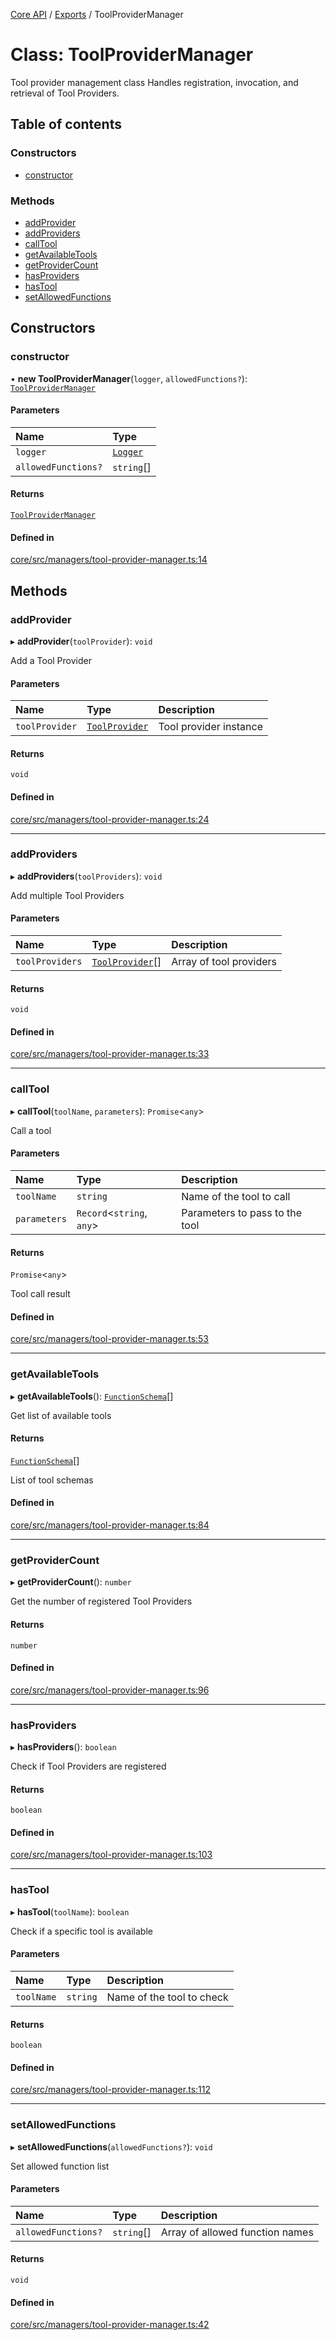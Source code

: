 [Core API](../../) / [Exports](../modules) / ToolProviderManager

# Class: ToolProviderManager

Tool provider management class
Handles registration, invocation, and retrieval of Tool Providers.

## Table of contents

### Constructors

- [constructor](ToolProviderManager#constructor)

### Methods

- [addProvider](ToolProviderManager#addprovider)
- [addProviders](ToolProviderManager#addproviders)
- [callTool](ToolProviderManager#calltool)
- [getAvailableTools](ToolProviderManager#getavailabletools)
- [getProviderCount](ToolProviderManager#getprovidercount)
- [hasProviders](ToolProviderManager#hasproviders)
- [hasTool](ToolProviderManager#hastool)
- [setAllowedFunctions](ToolProviderManager#setallowedfunctions)

## Constructors

### constructor

• **new ToolProviderManager**(`logger`, `allowedFunctions?`): [`ToolProviderManager`](ToolProviderManager)

#### Parameters

| Name | Type |
| :------ | :------ |
| `logger` | [`Logger`](../interfaces/Logger) |
| `allowedFunctions?` | `string`[] |

#### Returns

[`ToolProviderManager`](ToolProviderManager)

#### Defined in

[core/src/managers/tool-provider-manager.ts:14](https://github.com/woojubb/robota/blob/67406abb83c9116fb1693a24e5876025b7fb3063/packages/core/src/managers/tool-provider-manager.ts#L14)

## Methods

### addProvider

▸ **addProvider**(`toolProvider`): `void`

Add a Tool Provider

#### Parameters

| Name | Type | Description |
| :------ | :------ | :------ |
| `toolProvider` | [`ToolProvider`](../interfaces/ToolProvider) | Tool provider instance |

#### Returns

`void`

#### Defined in

[core/src/managers/tool-provider-manager.ts:24](https://github.com/woojubb/robota/blob/67406abb83c9116fb1693a24e5876025b7fb3063/packages/core/src/managers/tool-provider-manager.ts#L24)

___

### addProviders

▸ **addProviders**(`toolProviders`): `void`

Add multiple Tool Providers

#### Parameters

| Name | Type | Description |
| :------ | :------ | :------ |
| `toolProviders` | [`ToolProvider`](../interfaces/ToolProvider)[] | Array of tool providers |

#### Returns

`void`

#### Defined in

[core/src/managers/tool-provider-manager.ts:33](https://github.com/woojubb/robota/blob/67406abb83c9116fb1693a24e5876025b7fb3063/packages/core/src/managers/tool-provider-manager.ts#L33)

___

### callTool

▸ **callTool**(`toolName`, `parameters`): `Promise`\<`any`\>

Call a tool

#### Parameters

| Name | Type | Description |
| :------ | :------ | :------ |
| `toolName` | `string` | Name of the tool to call |
| `parameters` | `Record`\<`string`, `any`\> | Parameters to pass to the tool |

#### Returns

`Promise`\<`any`\>

Tool call result

#### Defined in

[core/src/managers/tool-provider-manager.ts:53](https://github.com/woojubb/robota/blob/67406abb83c9116fb1693a24e5876025b7fb3063/packages/core/src/managers/tool-provider-manager.ts#L53)

___

### getAvailableTools

▸ **getAvailableTools**(): [`FunctionSchema`](../interfaces/FunctionSchema)[]

Get list of available tools

#### Returns

[`FunctionSchema`](../interfaces/FunctionSchema)[]

List of tool schemas

#### Defined in

[core/src/managers/tool-provider-manager.ts:84](https://github.com/woojubb/robota/blob/67406abb83c9116fb1693a24e5876025b7fb3063/packages/core/src/managers/tool-provider-manager.ts#L84)

___

### getProviderCount

▸ **getProviderCount**(): `number`

Get the number of registered Tool Providers

#### Returns

`number`

#### Defined in

[core/src/managers/tool-provider-manager.ts:96](https://github.com/woojubb/robota/blob/67406abb83c9116fb1693a24e5876025b7fb3063/packages/core/src/managers/tool-provider-manager.ts#L96)

___

### hasProviders

▸ **hasProviders**(): `boolean`

Check if Tool Providers are registered

#### Returns

`boolean`

#### Defined in

[core/src/managers/tool-provider-manager.ts:103](https://github.com/woojubb/robota/blob/67406abb83c9116fb1693a24e5876025b7fb3063/packages/core/src/managers/tool-provider-manager.ts#L103)

___

### hasTool

▸ **hasTool**(`toolName`): `boolean`

Check if a specific tool is available

#### Parameters

| Name | Type | Description |
| :------ | :------ | :------ |
| `toolName` | `string` | Name of the tool to check |

#### Returns

`boolean`

#### Defined in

[core/src/managers/tool-provider-manager.ts:112](https://github.com/woojubb/robota/blob/67406abb83c9116fb1693a24e5876025b7fb3063/packages/core/src/managers/tool-provider-manager.ts#L112)

___

### setAllowedFunctions

▸ **setAllowedFunctions**(`allowedFunctions?`): `void`

Set allowed function list

#### Parameters

| Name | Type | Description |
| :------ | :------ | :------ |
| `allowedFunctions?` | `string`[] | Array of allowed function names |

#### Returns

`void`

#### Defined in

[core/src/managers/tool-provider-manager.ts:42](https://github.com/woojubb/robota/blob/67406abb83c9116fb1693a24e5876025b7fb3063/packages/core/src/managers/tool-provider-manager.ts#L42)
